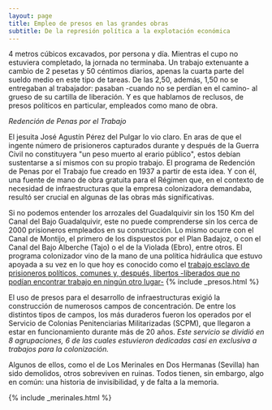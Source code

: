 ```yaml
---
layout: page
title: Empleo de presos en las grandes obras
subtitle: De la represión política a la explotación económica
---
```


4 metros cúbicos excavados, por persona y día. Mientras el cupo no estuviera completado, la jornada no terminaba. Un trabajo extenuante a cambio de 2 pesetas y 50 céntimos diarios, apenas la cuarta parte del sueldo medio en este tipo de tareas. De las 2,50, además, 1,50 no se entregaban al trabajador: pasaban -cuando no se perdían en el camino- al grueso de su cartilla de liberación. Y es que hablamos de reclusos, de presos políticos en particular, empleados como mano de obra.

*Redención de Penas por el Trabajo*

El jesuita José Agustín Pérez del Pulgar lo vio claro. En aras de que el ingente número de prisioneros capturados durante y después de la Guerra Civil no constituyera "un peso muerto al erario público", estos debían sustentarse a sí mismos con su propio trabajo. El programa de Redención de Penas por el Trabajo fue creado en 1937 a partir de esta idea. Y con él, una fuente de mano de obra gratuita para el Régimen que, en el contexto de necesidad de infraestructuras que la empresa colonizadora demandaba, resultó ser crucial en algunas de las obras más significativas.

Si no podemos entender los arrozales del Guadalquivir sin los 150 Km del Canal del Bajo Guadalquivir, este no puede comprenderse sin los cerca de 2000 prisioneros empleados en su construcción. Lo mismo ocurre con el Canal de Montijo, el primero de los dispuestos por el Plan Badajoz, o con el Canal del Bajo Alberche (Tajo) o el de la Violada (Ebro), entre otros. El programa colonizador vino de la mano de una política hidráulica que estuvo apoyada a su vez en lo que hoy es conocido como el [trabajo esclavo de prisioneros políticos, comunes y, después, libertos -liberados que no podían encontrar trabajo en ningún otro lugar-](https://www.planetadelibros.com/libro-esclavos-por-la-patria/10610)
{% include _presos.html %}

El uso de presos para el desarrollo de infraestructuras exigió la construcción de numerosos campos de concentración. De entre los distintos tipos de campos, los más duraderos fueron los operados por el Servicio de Colonias Penitenciarias Militarizadas (SCPM), que llegaron a estar en funcionamiento durante más de 20 años. *Este servicio se dividió en 8 agrupaciones, 6 de las cuales estuvieron dedicadas casi en exclusiva a trabajos para la colonización.*

Algunos de ellos, como el de Los Merinales en Dos Hermanas (Sevilla) han sido demolidos, otros sobreviven en ruinas. Todos tienen, sin embargo, algo en común: una historia de invisibilidad, y de falta a la memoria.

{% include _merinales.html %}
